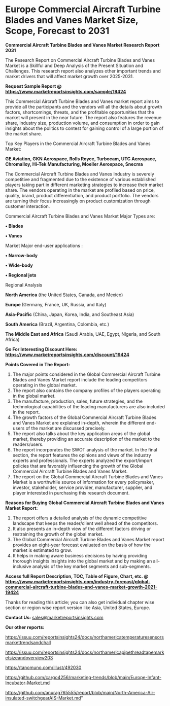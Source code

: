 # Europe Commercial Aircraft Turbine Blades and Vanes Market Size, Scope, Forecast to 2031

<strong>Commercial Aircraft Turbine Blades and Vanes Market Research Report 2031</strong>

The Research Report on Commercial Aircraft Turbine Blades and Vanes Market is a Skillful and Deep Analysis of the Present Situation and Challenges. This research report also analyzes other important trends and market drivers that will affect market growth over 2025-2031.

<strong>Request Sample Report @ <a href=https://www.marketreportsinsights.com/sample/19424>https://www.marketreportsinsights.com/sample/19424</a></strong>

This Commercial Aircraft Turbine Blades and Vanes market report aims to provide all the participants and the vendors will all the details about growth factors, shortcomings, threats, and the profitable opportunities that the market will present in the near future. The report also features the revenue share, industry size, production volume, and consumption in order to gain insights about the politics to contest for gaining control of a large portion of the market share.

Top Key Players in the Commercial Aircraft Turbine Blades and Vanes Market:

<strong>GE Aviation, GKN Aerospace, Rolls Royce, Turbocam, UTC Aerospace, Chromalloy, Hi-Tek Manufacturing, Moeller Aerospace, Snecma</strong>

The Commercial Aircraft Turbine Blades and Vanes Industry is severely competitive and fragmented due to the existence of various established players taking part in different marketing strategies to increase their market share. The vendors operating in the market are profiled based on price, quality, brand, product differentiation, and product portfolio. The vendors are turning their focus increasingly on product customization through customer interaction.

Commercial Aircraft Turbine Blades and Vanes Market Major Types are:

<strong>• Blades

• Vanes</strong>

Market Major end-user applications :

<strong>• Narrow-body

• Wide-body

• Regional jets</strong>

Regional Analysis

</u><strong><b>North America</b></strong> (the United States, Canada, and Mexico)

<strong><b>Europe </b></strong>(Germany, France, UK, Russia, and Italy)

<strong><b>Asia-Pacific</b></strong> (China, Japan, Korea, India, and Southeast Asia)

<strong><b>South America</b></strong> (Brazil, Argentina, Colombia, etc.)

<strong><b>The Middle East and Africa</b></strong> (Saudi Arabia, UAE, Egypt, Nigeria, and South Africa)

<strong>Go For Interesting Discount Here: <a href=https://www.marketreportsinsights.com/discount/19424>https://www.marketreportsinsights.com/discount/19424</a></strong>

<strong>Points Covered in The Report:</strong>
<ol>
  <li>The major points considered in the Global Commercial Aircraft Turbine Blades and Vanes Market report include the leading competitors operating in the global market.</li>
  <li>The report also contains the company profiles of the players operating in the global market.</li>
  <li>The manufacture, production, sales, future strategies, and the technological capabilities of the leading manufacturers are also included in the report.</li>
  <li>The growth factors of the Global Commercial Aircraft Turbine Blades and Vanes Market are explained in-depth, wherein the different end-users of the market are discussed precisely.</li>
  <li>The report also talks about the key application areas of the global market, thereby providing an accurate description of the market to the readers/users.</li>
  <li>The report incorporates the SWOT analysis of the market. In the final section, the report features the opinions and views of the industry experts and professionals. The experts analyzed the export/import policies that are favorably influencing the growth of the Global Commercial Aircraft Turbine Blades and Vanes Market.</li>
  <li>The report on the Global Commercial Aircraft Turbine Blades and Vanes Market is a worthwhile source of information for every policymaker, investor, stakeholder, service provider, manufacturer, supplier, and player interested in purchasing this research document.</li>
</ol>
<strong>Reasons for Buying Global Commercial Aircraft Turbine Blades and Vanes Market Report:</strong>

<ol>
  <li>The report offers a detailed analysis of the dynamic competitive landscape that keeps the reader/client well ahead of the competitors.</li>
  <li>It also presents an in-depth view of the different factors driving or restraining the growth of the global market.</li>
  <li>The Global Commercial Aircraft Turbine Blades and Vanes Market report provides an eight-year forecast evaluated on the basis of how the market is estimated to grow.</li>
  <li>It helps in making aware business decisions by having providing thorough insights insights into the global market and by making an all-inclusive analysis of the key market segments and sub-segments.</li>
</ol>
<strong>Access full Report Description, TOC, Table of Figure, Chart, etc. @ <a href=https://www.marketreportsinsights.com/industry-forecast/global-commercial-aircraft-turbine-blades-and-vanes-market-growth-2021-19424>https://www.marketreportsinsights.com/industry-forecast/global-commercial-aircraft-turbine-blades-and-vanes-market-growth-2021-19424</a></strong>


Thanks for reading this article; you can also get individual chapter wise section or region wise report version like Asia, United States, Europe.

<strong>Contact Us:</strong>
sales@marketreportsinsights.com

<strong>Our other reports:</strong>

<a href=https://issuu.com/reportsinsights24/docs/northamericatemperaturesensorsmarkettrendsandchall>https://issuu.com/reportsinsights24/docs/northamericatemperaturesensorsmarkettrendsandchall</a>

<a href=https://issuu.com/reportsinsights24/docs/northamericapipethreadtapemarketsizeandoverview203>https://issuu.com/reportsinsights24/docs/northamericapipethreadtapemarketsizeandoverview203</a>

<a href=https://tanomuno.com/illust/492030>https://tanomuno.com/illust/492030</a>

<a href=https://github.com/cargo4256/marketing-trends/blob/main/Europe-Infant-Incubator-Market.md>https://github.com/cargo4256/marketing-trends/blob/main/Europe-Infant-Incubator-Market.md</a>

<a href=https://github.com/anurag765555/report/blob/main/North-America-Air-insulated-switchgearAIS-Market.md>https://github.com/anurag765555/report/blob/main/North-America-Air-insulated-switchgearAIS-Market.md</a>"
